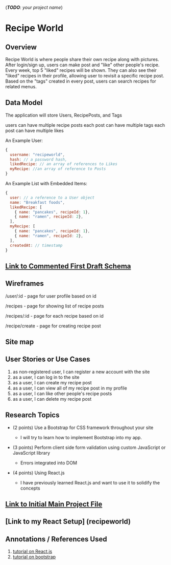 
(___TODO__: your project name_)

# Recipe World

## Overview

Recipe World is where people share their own recipe along with pictures. After login/sign up, users can make post and "like" other people's recipe. Every week, top 5 "liked" recipes will be shown. They can also see their "liked" recipes in their profile, allowing user to revisit a specific recipe post. Based on the "tags" created in every post, users can search recipes for related menus.   

## Data Model

The application will store Users, RecipePosts, and Tags

users can have multiple recipe posts
each post can have multiple tags
each post can have multiple likes


An Example User:

```javascript
{
  username: "recipeworld",
  hash: // a password hash,
  likedRecipe: // an array of references to Likes
  myRecipe: //an array of reference to Posts
}
```

An Example List with Embedded Items:

```javascript
{
  user: // a reference to a User object
  name: "Breakfast foods",
  likedRecipe: [
    { name: "pancakes", recipeId: 1},
    { name: "ramen", recipeId: 2},
  ],
  myRecipe: [
    { name: "pancakes", recipeId: 1},
    { name: "ramen", recipeId: 2},
  ],
  createdAt: // timestamp
}
```


## [Link to Commented First Draft Schema](db.js)

## Wireframes

/user/:id - page for user profile based on id

/recipes - page for showing list of recipe posts

/recipes/:id - page for each recipe based on id

/recipe/create - page for creating recipe post


## Site map


## User Stories or Use Cases

1. as non-registered user, I can register a new account with the site
2. as a user, I can log in to the site
3. as a user, I can create my recipe post
4. as a user, I can view all of my recipe post in my profile
5. as a user, I can like other people's recipe posts
6. as a user, I can delete my recipe post

## Research Topics

* (2 points) Use a Bootstrap for CSS framework throughout your site

  * I will try to learn how to implement Bootstrap into my app.

* (3 points)  Perform client side form validation using custom JavaScript or JavaScript library

  * Errors integrated into DOM

* (4 points) Using React.js

  * I have previously learned React.js and want to use it to solidify the concepts


## [Link to Initial Main Project File](app.js)

## [Link to my React Setup] (recipeworld)

## Annotations / References Used

1. [tutorial on React.js](https://reactjs.org/docs/getting-started.html)
2. [tutorial on bootstrap](https://getbootstrap.com/docs/4.1/getting-started/introduction/)
